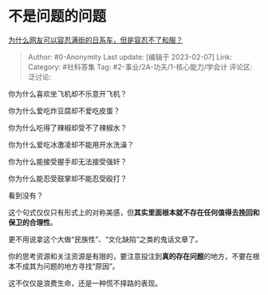 # 不是问题的问题
[为什么网友可以容忍满街的日系车，但是容忍不了和服？](https://www.zhihu.com/question/548581541/answer/2881002762)

> Author: #0-Anonymity
> Last update: [编辑于 2023-02-07]
> Link:
> Category: #社科答集
> Tag: #2-事业/2A-功夫/1-核心能力/学会计
> 评论区:
> 泛讨论:

你为什么喜欢坐飞机却不乐意开飞机？

你为什么爱吃炸豆腐却不爱吃皮蛋？

你为什么吃得了辣椒却受不了辣椒水？

你为什么爱吃冰激凌却不能用开水洗澡？

你为什么能接受握手却无法接受强奸？

你为什么能忍受鼓掌却不能忍受殴打？

看到没有？

这个句式仅仅只有形式上的对称美感，但**其实里面根本就不存在任何值得去挽回和保卫的合理性**。

更不用说拿这个大做“民族性”、“文化缺陷”之类的鬼话文章了。

你的思考资源和关注资源是有限的，要注意投注到**真的存在问题**的地方，不要在根本不成其为问题的地方寻找“原因”。

这不仅仅是浪费生命，还是一种慌不择路的表现。
